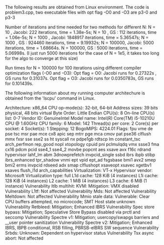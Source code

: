The following results are obtained from Linux environment. The code is problem3.cpp, two executable files with opt flag -O0 and -O3 are p3-0 and p3-3

Number of iterations and time needed for two methods for different N:
N = 10    , Jacobi: 222     iterations, time = 1.38e-5s;
N = 10    , GS    : 112     iterations, time = 1.06e-5s;
N = 1000  , Jacobi: 1848917 iterations, time = 5.36547s;
N = 1000  , GS    : 924460  iterations, time = 9.19932s;
N = 100000, Jacobi: 5000    iterations, time = 1.68664s.
N = 100000, GS	  : 5000    iterations, time = 5.06998s. (I just run 5000 iterations for the case of N = 1e5, it takes too long for the algo to converge at this size)

Run times for N = 100000 for 100 iterations using different compiler optimization flags (-O0 and -O3):
Opt flag = O0: Jacobi runs for 0.27322s  , GS runs for 0.31037s.
Opt flag = O3: Jacobi runs for 0.0350783s, GS runs for 0.101439s.

The following information about my running computer architechure is obtained from the 'lscpu' command in Linux.

Architecture:                    x86_64
CPU op-mode(s):                  32-bit, 64-bit
Address sizes:                   39 bits physical, 48 bits virtual
Byte Order:                      Little Endian
CPU(s):                          8
On-line CPU(s) list:             0-7
Vendor ID:                       GenuineIntel
Model name:                      Intel(R) Core(TM) i5-10210U CPU @ 1.60GHz
CPU family:                      6
Model:                           142
Thread(s) per core:              2
Core(s) per socket:              4
Socket(s):                       1
Stepping:                        12
BogoMIPS:                        4224.01
Flags:                           fpu vme de pse tsc msr pae mce cx8 apic sep mtrr pge mca cmov pat pse36 clflush mmx fxsr sse sse2 ss ht syscall nx pdpe1gb rdtscp lm constant_tsc arch_perfmon rep_good nopl xtopology cpuid pni pclmulqdq vmx ssse3 fma cx16 pdcm pcid sse4_1 sse4_2 movbe popcnt aes xsave avx f16c rdrand hypervisor lahf_lm abm 3dnowprefetch invpcid_single ssbd ibrs ibpb stibp ibrs_enhanced tpr_shadow vnmi ept vpid ept_ad fsgsbase bmi1 avx2 smep bmi2 erms invpcid rdseed adx smap clflushopt xsaveopt xsavec xgetbv1 xsaves flush_l1d arch_capabilities
Virtualization:                  VT-x
Hypervisor vendor:               Microsoft
Virtualization type:             full
L1d cache:                       128 KiB (4 instances)
L1i cache:                       128 KiB (4 instances)
L2 cache:                        1 MiB (4 instances)
L3 cache:                        6 MiB (1 instance)
Vulnerability Itlb multihit:     KVM: Mitigation: VMX disabled
Vulnerability L1tf:              Not affected
Vulnerability Mds:               Not affected
Vulnerability Meltdown:          Not affected
Vulnerability Mmio stale data:   Vulnerable: Clear CPU buffers attempted, no microcode; SMT Host state unknown
Vulnerability Retbleed:          Mitigation; Enhanced IBRS
Vulnerability Spec store bypass: Mitigation; Speculative Store Bypass disabled via prctl and seccomp
Vulnerability Spectre v1:        Mitigation; usercopy/swapgs barriers and __user pointer sanitization
Vulnerability Spectre v2:        Mitigation; Enhanced IBRS, IBPB conditional, RSB filling, PBRSB-eIBRS SW sequence
Vulnerability Srbds:             Unknown: Dependent on hypervisor status
Vulnerability Tsx async abort:   Not affected

